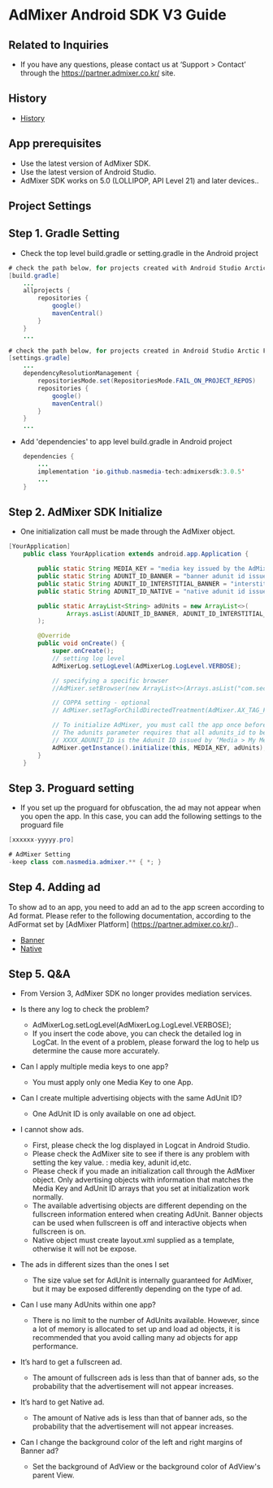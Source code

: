 # AdMixer Android SDK V3 Guide

## Related to Inquiries

- If you have any questions, please contact us at ‘Support > Contact’ through the https://partner.admixer.co.kr/ site.

## History

- [History](HISTORY.md)

## App prerequisites

- Use the latest version of AdMixer SDK.
- Use the latest version of Android Studio.
- AdMixer SDK works on 5.0 (LOLLIPOP, API Level 21) and later devices..

## Project Settings

## Step 1. Gradle Setting

- Check the top level build.gradle or setting.gradle in the Android project

```java
# check the path below, for projects created with Android Studio Arctic Fox or earlier.
[build.gradle]
    ...
    allprojects {
        repositories {
            google()
            mavenCentral()
        }
    }
    ...

# check the path below, for projects created in Android Studio Arctic Fox later.
[settings.gradle]
    ...
    dependencyResolutionManagement {
        repositoriesMode.set(RepositoriesMode.FAIL_ON_PROJECT_REPOS)
        repositories {
            google()
            mavenCentral()
        }
    }
    ...
```

- Add 'dependencies' to app level build.gradle in Android project

```java
    dependencies {
        ...
        implementation 'io.github.nasmedia-tech:admixersdk:3.0.5'
        ...
    }
```

## Step 2. AdMixer SDK Initialize

- One initialization call must be made through the AdMixer object.

```java
[YourApplication]
    public class YourApplication extends android.app.Application {

        public static String MEDIA_KEY = "media key issued by the AdMixer platform";
        public static String ADUNIT_ID_BANNER = "banner adunit id issued by the AdMixer platform";
        public static String ADUNIT_ID_INTERSTITIAL_BANNER = "interstitial banner adunit id issued by the AdMixer platform";
        public static String ADUNIT_ID_NATIVE = "native adunit id issued by the AdMixer platform";

        public static ArrayList<String> adUnits = new ArrayList<>(
                Arrays.asList(ADUNIT_ID_BANNER, ADUNIT_ID_INTERSTITIAL_BANNER, ADUNIT_ID_NATIVE)
        );

        @Override
        public void onCreate() {
            super.onCreate();
            // setting log level
            AdMixerLog.setLogLevel(AdMixerLog.LogLevel.VERBOSE);

            // specifying a specific browser
            //AdMixer.setBrowser(new ArrayList<>(Arrays.asList("com.sec.android.app.sbrowser", "com.android.chrome")));

            // COPPA setting - optional
            // AdMixer.setTagForChildDirectedTreatment(AdMixer.AX_TAG_FOR_CHILD_DIRECTED_TREATMENT_FALSE);

            // To initialize AdMixer, you must call the app once before calling the ad.
            // The adunits parameter requires that all adunits_id to be used in the app be handed over in an array form.
            // XXXX_ADUNIT_ID is the Adunit ID issued by ‘Media > My Media > Add to media’ on the Admixer site.
            AdMixer.getInstance().initialize(this, MEDIA_KEY, adUnits);
        }
    }
```

## Step 3. Proguard setting

- If you set up the proguard for obfuscation, the ad may not appear when you open the app. In this case, you can add the following settings to the proguard file

```java
[xxxxxx-yyyyy.pro]

# AdMixer Setting
-keep class com.nasmedia.admixer.** { *; }

```

## Step 4. Adding ad

To show ad to an app, you need to add an ad to the app screen according to Ad format.
Please refer to the following documentation, according to the AdFormat set by [AdMixer Platform] (https://partner.admixer.co.kr/)..

* [Banner](BANNERAD.md)
* [Native](NATIVEAD.md)

## Step 5. Q&A
* From Version 3, AdMixer SDK no longer provides mediation services.

* Is there any log to check the problem?
    - AdMixerLog.setLogLevel(AdMixerLog.LogLevel.VERBOSE);
    - If you insert the code above, you can check the detailed log in LogCat. In the event of a problem, please forward the log to help us determine the cause more accurately.

* Can I apply multiple media keys to one app?
    - You must apply only one Media Key to one App.

* Can I create multiple advertising objects with the same AdUnit ID?
    - One AdUnit ID is only available on one ad object.

* I cannot show ads.
    - First, please check the log displayed in Logcat in Android Studio.
    - Please check the AdMixer site to see if there is any problem with setting the key value. : media key, adunit id,etc.
    - Please check if you made an initialization call through the AdMixer object. Only advertising objects with information that matches the Media Key and AdUnit ID arrays that you set at initialization work normally.
    - The available advertising objects are different depending on the fullscreen information entered when creating AdUnit. Banner objects can be used when fullscreen is off and interactive objects when fullscreen is on.
    - Native object must create layout.xml supplied as a template, otherwise it will not be expose.

* The ads in different sizes than the ones I set
    - The size value set for AdUnit is internally guaranteed for AdMixer, but it may be exposed differently depending on the type of ad.

* Can I use many AdUnits within one app?
    - There is no limit to the number of AdUnits available.
      However, since a lot of memory is allocated to set up and load ad objects, it is recommended that you avoid calling many ad objects for app performance.

* It’s hard to get a fullscreen ad.
    - The amount of fullscreen ads is less than that of banner ads, so the probability that the advertisement will not appear increases.

* It’s hard to get Native ad.
    - The amount of Native ads is less than that of banner ads, so the probability that the advertisement will not appear increases.

* Can I change the background color of the left and right margins of Banner ad?
    - Set the background of AdView or the background color of AdView's parent View.
